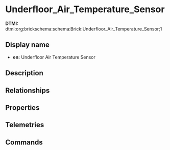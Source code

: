 # Underfloor_Air_Temperature_Sensor
**DTMI:** dtmi:org:brickschema:schema:Brick:Underfloor_Air_Temperature_Sensor;1
## Display name
- **en:** Underfloor Air Temperature Sensor
## Description
## Relationships
## Properties
## Telemetries
## Commands
